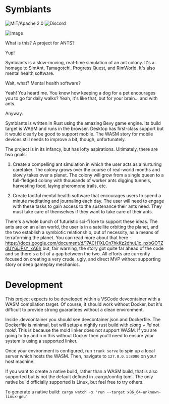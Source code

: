 # Symbiants

![MIT/Apache 2.0](https://img.shields.io/github/license/MeoMix/symbiants)
![Discord](https://img.shields.io/discord/1047934512773996604)

![image](https://github.com/MeoMix/symbiants/assets/1380995/100e85bd-47a1-472e-afbd-4fc4824b65c9)

What is this? A project for ANTS?

Yup!

Symbiants is a slow-moving, real-time simulation of an ant colony. It's a homage to SimAnt, Tamagotchi, Progress Quest, and RimWorld. It's also mental health software.

Wait, what? Mental health software? 

Yeah! You heard me. You know how keeping a dog for a pet encourages you to go for daily walks? Yeah, it's like that, but for your brain... and with ants.

Anyway.

Symbiants is written in Rust using the amazing Bevy game engine. Its build target is WASM and runs in the browser. Desktop has first-class support but it would clearly be good to support mobile. The WASM story for mobile devices still needs to improve a bit, though, unfortunately.

The project is in its infancy, but has lofty aspirations. Ultimately, there are two goals:

  1) Create a compelling ant simulation in which the user acts as a nurturing caretaker. The colony grows over the course of real-world months and slowly takes over a planet. The colony will grow from a single queen to a full-fledged colony with thousands of worker ants digging tunnels, harvesting food, laying pheromone trails, etc.

  2) Create tactful mental health software that encourages users to spend a minute meditating and journaling each day. The user will need to engage with these tasks to gain access to the sustenance their ants need. They must take care of themselves if they want to take care of their ants.

There's a whole bunch of futuristic sci-fi lore to support these ideas. The ants are on an alien world, the user is in a satellite orbiting the planet, and the two establish a symbiotic relationship, out of necessity, as a means of terraforming the planet. You can read more about that here - https://docs.google.com/document/d/17ACH1XLCn7hkKz2dhuL1c_nxbGOTZdUY6jJPsY_xA6I/ but, fair warning, the story got quite far ahead of the code and so there's a bit of a gap between the two. All efforts are currently focused on creating a very crude, ugly, and direct MVP without supporting story or deep gameplay mechanics.

# Development

This project expects to be developed within a VSCode devcontainer with a WASM compilation target. Of course, it should work without Docker, but it's difficult to provide strong guarantees without a clean environment.

Inside .devcontainer you should see devcontainer.json and Dockerfile. The Dockerfile is minimal, but will setup a nightly rust build with *clang + lld* not *mold*. This is because the mold linker does not support WASM.
If you are going to try and run this without Docker then you'll need to ensure your system is using a supported linker.

Once your environment is configured, run `trunk serve` to spin up a local server which hosts the WASM. Then, navigate to `127.0.0.1:8080` on your host machine.

If you want to create a native build, rather than a WASM build, that is also supported but is not the default defined in .cargo/config.toml. The only native build officially supported is Linux, but feel free to try others.

To generate a native build: `cargo watch -x 'run --target x86_64-unknown-linux-gnu'`
